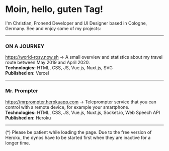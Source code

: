 
# Moin, hello, guten Tag!

I'm Christian, Fronend Developer and UI Designer based in Cologne, Germany. See and enjoy some of my projects:

---

### ON A JOURNEY
https://world-rosy.now.sh → 
A small overview and statistics about my travel route between May 2019 and April 2020.  
__Technologies:__ HTML, CSS, JS, Vue.js, Nuxt.js, SVG  
__Published on:__ Vercel

---

### Mr. Prompter
https://mrprompter.herokuapp.com → 
Teleprompter service that you can control with a remote device, for example your smartphone.  
__Technologies:__ HTML, CSS, JS, Vue.js, Nuxt.js, Socket.io, Web Speech API  
__Published on:__ Heroku 

---

(*) Please be patient while loading the page. Due to the free version of Heroku, the dynos have to be started first when they are inactive for a longer time.
